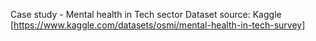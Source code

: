 Case study - Mental health in Tech sector
Dataset source: Kaggle [https://www.kaggle.com/datasets/osmi/mental-health-in-tech-survey]